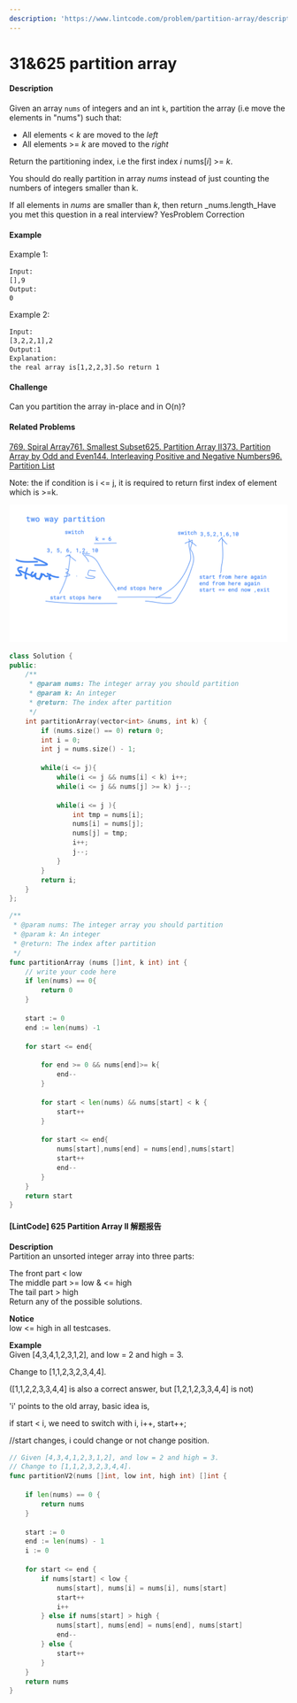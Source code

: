 ```yaml
---
description: 'https://www.lintcode.com/problem/partition-array/description'
---
```


# 31&625 partition array



#### Description

Given an array `nums` of integers and an int `k`, partition the array \(i.e move the elements in "nums"\) such that:

* All elements &lt; _k_ are moved to the _left_
* All elements &gt;= _k_ are moved to the _right_

Return the partitioning index, i.e the first index _i_ nums\[_i_\] &gt;= _k_.

You should do really partition in array _nums_ instead of just counting the numbers of integers smaller than k.

If all elements in _nums_ are smaller than _k_, then return _nums.length_Have you met this question in a real interview?  YesProblem Correction

#### Example

Example 1:

```text
Input:
[],9
Output:
0

```

Example 2:

```text
Input:
[3,2,2,1],2
Output:1
Explanation:
the real array is[1,2,2,3].So return 1
```

#### Challenge

Can you partition the array in-place and in O\(n\)?

#### Related Problems

[769. Spiral Array](https://www.lintcode.com/problem/spiral-array)[761. Smallest Subset](https://www.lintcode.com/problem/smallest-subset)[625. Partition Array II](https://www.lintcode.com/problem/partition-array-ii)[373. Partition Array by Odd and Even](https://www.lintcode.com/problem/partition-array-by-odd-and-even)[144. Interleaving Positive and Negative Numbers](https://www.lintcode.com/problem/interleaving-positive-and-negative-numbers)[96. Partition List](https://www.lintcode.com/problem/partition-list)

Note: the if condition is i &lt;= j,  it is required to return first index of element which is &gt;=k.

![](../.gitbook/assets/autodraw-12_03_2019.png)

```cpp
class Solution {
public:
    /**
     * @param nums: The integer array you should partition
     * @param k: An integer
     * @return: The index after partition
     */
    int partitionArray(vector<int> &nums, int k) {
        if (nums.size() == 0) return 0;
        int i = 0;
        int j = nums.size() - 1;
        
        while(i <= j){
            while(i <= j && nums[i] < k) i++;
            while(i <= j && nums[j] >= k) j--;
            
            while(i <= j ){
                int tmp = nums[i];
                nums[i] = nums[j];
                nums[j] = tmp;
                i++;
                j--;
            }
        }
        return i;
    }
};
```

```go
/**
 * @param nums: The integer array you should partition
 * @param k: An integer
 * @return: The index after partition
 */
func partitionArray (nums []int, k int) int {
    // write your code here
    if len(nums) == 0{
        return 0
    }
    
    start := 0
    end := len(nums) -1 
    
    for start <= end{
        
        for end >= 0 && nums[end]>= k{
            end--
        }
        
        for start < len(nums) && nums[start] < k {
            start++
        }
        
        for start <= end{
            nums[start],nums[end] = nums[end],nums[start]
            start++
            end--
        }
    }
    return start
}

```

#### \[LintCode\] 625 Partition Array II 解题报告

**Description**  
Partition an unsorted integer array into three parts:  
  
The front part &lt; low  
The middle part &gt;= low & &lt;= high  
The tail part &gt; high  
Return any of the possible solutions.  
  
  
**Notice**  
low &lt;= high in all testcases.  
  
**Example**  
Given \[4,3,4,1,2,3,1,2\], and low = 2 and high = 3.  
  
Change to \[1,1,2,3,2,3,4,4\].  
  
\(\[1,1,2,2,3,3,4,4\] is also a correct answer, but \[1,2,1,2,3,3,4,4\] is not\)



'i' points to the old array, basic idea is, 

if start &lt; i, we need to switch with i, i++, start++;

//start changes, i could change or not change position.

```go
// Given [4,3,4,1,2,3,1,2], and low = 2 and high = 3.
// Change to [1,1,2,3,2,3,4,4].
func partitionV2(nums []int, low int, high int) []int {

	if len(nums) == 0 {
		return nums
	}

	start := 0
	end := len(nums) - 1
	i := 0

	for start <= end {
		if nums[start] < low {
			nums[start], nums[i] = nums[i], nums[start]
			start++
			i++
		} else if nums[start] > high {
			nums[start], nums[end] = nums[end], nums[start]
			end--
		} else {
			start++
		}
	}
	return nums
}

```



